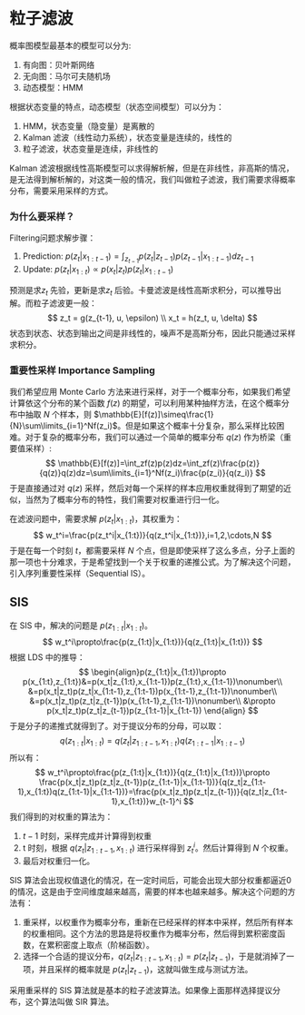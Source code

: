 # 粒子滤波

概率图模型最基本的模型可以分为:

1. 有向图：贝叶斯网络
2. 无向图：马尔可夫随机场
3. 动态模型：HMM

根据状态变量的特点，动态模型（状态空间模型）可以分为：

1. HMM，状态变量（隐变量）是离散的
2. Kalman 滤波（线性动力系统），状态变量是连续的，线性的
3. 粒子滤波，状态变量是连续，非线性的



Kalman 滤波根据线性高斯模型可以求得解析解，但是在非线性，非高斯的情况，是无法得到解析解的，对这类一般的情况，我们叫做粒子滤波，我们需要求得概率分布，需要采用采样的方式。

### 为什么要采样？

Filtering问题求解步骤：

1. Prediction: $p(z_t|x_{1:t-1})=\int_{z_{t-1}}p(z_t|z_{t-1})p(z_{t-1}|x_{1:t-1})dz_{t-1}$ 
2. Update: $p(z_t|x_{1:t})\propto p(x_t|z_t)p(z_t|x_{1:t-1})$ 

预测是求$z_t$ 先验，更新是求$z_t$ 后验。卡曼滤波是线性高斯求积分，可以推导出解。而粒子滤波更一般：
$$
z_t = g(z_{t-1}, u, \epsilon) \\
x_t = h(z_t, u, \delta)
$$
状态到状态、状态到输出之间是非线性的，噪声不是高斯分布，因此只能通过采样求积分。

### 重要性采样 Importance Sampling

我们希望应用 Monte Carlo 方法来进行采样，对于一个概率分布，如果我们希望计算依这个分布的某个函数 $f(z)$ 的期望，可以利用某种抽样方法，在这个概率分布中抽取 $N$ 个样本，则 $\mathbb{E}[f(z)]\simeq\frac{1}{N}\sum\limits_{i=1}^Nf(z_i)$。但是如果这个概率十分复杂，那么采样比较困难。对于复杂的概率分布，我们可以通过一个简单的概率分布 $q(z)$ 作为桥梁（重要值采样）:
$$
\mathbb{E}[f(z)]=\int_zf(z)p(z)dz=\int_zf(z)\frac{p(z)}{q(z)}q(z)dz=\sum\limits_{i=1}^Nf(z_i)\frac{p(z_i)}{q(z_i)}
$$
于是直接通过对 $q(z)$ 采样，然后对每一个采样的样本应用权重就得到了期望的近似，当然为了概率分布的特性，我们需要对权重进行归一化。

在滤波问题中，需要求解 $p(z_t|x_{1:t})$，其权重为：
$$
w_t^i=\frac{p(z_t^i|x_{1:t})}{q(z_t^i|x_{1:t})},i=1,2,\cdots,N
$$
于是在每一个时刻 $t$，都需要采样 $N$ 个点，但是即使采样了这么多点，分子上面的那一项也十分难求，于是希望找到一个关于权重的递推公式。为了解决这个问题，引入序列重要性采样（Sequential IS）。

## SIS

在 SIS 中，解决的问题是 $p(z_{1:t}|x_{1:t})$。
$$
w_t^i\propto\frac{p(z_{1:t}|x_{1:t})}{q(z_{1:t}|x_{1:t})}
$$
根据 LDS 中的推导：
$$
\begin{align}p(z_{1:t}|x_{1:t})\propto p(x_{1:t},z_{1:t})&=p(x_t|z_{1:t},x_{1:t-1})p(z_{1:t},x_{1:t-1})\nonumber\\
&=p(x_t|z_t)p(z_t|x_{1:t-1},z_{1:t-1})p(x_{1:t-1},z_{1:t-1})\nonumber\\
&=p(x_t|z_t)p(z_t|z_{t-1})p(x_{1:t-1},z_{1:t-1})\nonumber\\
&\propto p(x_t|z_t)p(z_t|z_{t-1})p(z_{1:t-1}|x_{1:t-1})
\end{align}
$$
于是分子的递推式就得到了。对于提议分布的分母，可以取：
$$
q(z_{1:t}|x_{1:t})=q(z_t|z_{1:t-1},x_{1:t})q(z_{1:t-1}|x_{1:t-1})
$$
所以有：
$$
w_t^i\propto\frac{p(z_{1:t}|x_{1:t})}{q(z_{1:t}|x_{1:t})}\propto \frac{p(x_t|z_t)p(z_t|z_{t-1})p(z_{1:t-1}|x_{1:t-1})}{q(z_t|z_{1:t-1},x_{1:t})q(z_{1:t-1}|x_{1:t-1})}=\frac{p(x_t|z_t)p(z_t|z_{t-1})}{q(z_t|z_{1:t-1},x_{1:t})}w_{t-1}^i
$$
我们得到的对权重的算法为：

1.  $t-1$ 时刻，采样完成并计算得到权重
2.  t 时刻，根据 $q(z_t|z_{1:t-1},x_{1:t})$ 进行采样得到 $z_t^i$。然后计算得到 $N$ 个权重。
3.  最后对权重归一化。

SIS 算法会出现权值退化的情况，在一定时间后，可能会出现大部分权重都逼近0的情况，这是由于空间维度越来越高，需要的样本也越来越多。解决这个问题的方法有：

1.  重采样，以权重作为概率分布，重新在已经采样的样本中采样，然后所有样本的权重相同。这个方法的思路是将权重作为概率分布，然后得到累积密度函数，在累积密度上取点（阶梯函数）。
2.  选择一个合适的提议分布，$q(z_t|z_{1:t-1},x_{1:t})=p(z_t|z_{t-1})$，于是就消掉了一项，并且采样的概率就是 $p(z_t|z_{t-1})$，这就叫做生成与测试方法。

采用重采样的 SIS 算法就是基本的粒子滤波算法。如果像上面那样选择提议分布，这个算法叫做 SIR 算法。

